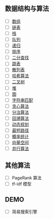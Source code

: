 ## 数据结构与算法

- [ ] [数组](src/main/java/com/jungle/ds/array/README.md) 
- [ ] [链表](src/main/java/com/jungle/ds/linked/README.md) 
- [ ] [栈](src/main/java/com/jungle/ds/stack/README.md) 
- [ ] [队列](src/main/java/com/jungle/ds/queue/README.md) 
- [ ] [递归](src/main/java/com/jungle/ds/recursion/README.md) 
- [ ] [排序](src/main/java/com/jungle/ds/sort/README.md) 
- [ ] [二分查找](src/main/java/com/jungle/ds/search/README.md) 
- [ ] [跳表](src/main/java/com/jungle/ds/skip_list/README.md) 
- [ ] [散列表](src/main/java/com/jungle/ds/hash_table/README.md) 
- [ ] [哈希算法](src/main/java/com/jungle/ds/hash_alg/README.md) 
- [ ] [二叉树](src/main/java/com/jungle/ds/binary_tree/README.md) 
- [ ] [堆](src/main/java/com/jungle/ds/heap/README.md) 
- [ ] [图](src/main/java/com/jungle/ds/graph/README.md) 
- [ ] [字符串匹配](src/main/java/com/jungle/ds/string_matching/README.md) 
- [ ] [贪心算法](src/main/java/com/jungle/ds/gready_alg/README.md) 
- [ ] [分治算法](src/main/java/com/jungle/ds/divide_alg/README.md) 
- [ ] [回溯算法](src/main/java/com/jungle/ds/backtracking_alg/README.md) 
- [ ] [动态规划](src/main/java/com/jungle/ds/dynamic_programming/README.md) 
- [ ] [最短路径](src/main/java/com/jungle/ds/shortest_path_alg/README.md) 
- [ ] [概率统计](src/main/java/com/jungle/ds/probablity_static/README.md) 
- [ ] [向量空间](src/main/java/com/jungle/ds/vector_space/README.md) 
- [ ] [并行算法](src/main/java/com/jungle/ds/vector_space/README.md) 
## 其他算法
- [ ] PageRank 算法
- [ ] tf-idf 模型
## DEMO
- [ ] 简易搜索引擎
